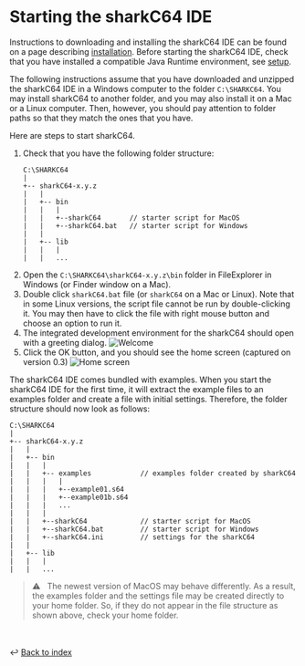 # Starting the sharkC64 IDE 

Instructions to downloading and installing the sharkC64 IDE can be found on a page 
describing [installation](../prerequisites/installing.md). Before starting the sharkC64 IDE, 
check that you have installed a compatible Java Runtime environment, see [setup](../prerequisites/setup.md).

The following instructions assume that you have downloaded and unzipped the sharkC64 IDE in a Windows
computer to the folder `C:\SHARKC64`. You may install sharkC64 to another folder, 
and you may also install it on a Mac or a Linux computer. 
Then, however, you should pay attention to folder paths so that they match the ones that you have.

Here are steps to start sharkC64.
1. Check that you have the following folder structure:
    ```
   C:\SHARKC64
   |
   +-- sharkC64-x.y.z
   |   |
   |   +-- bin
   |   |   |
   |   |   +--sharkC64       // starter script for MacOS
   |   |   +--sharkC64.bat   // starter script for Windows
   |   |
   |   +-- lib
   |   |   |
   |   |   ...
   ```
2. Open the `C:\SHARKC64\sharkC64-x.y.z\bin` folder in FileExplorer in Windows
   (or Finder window on a Mac).
3. Double click `sharkC64.bat` file (or `sharkC64` on a Mac or Linux).
   Note that in some Linux versions, the script file cannot be run by double-clicking it.
   You may then have to click the file with right mouse button and choose an option to run it.
4. The integrated development environment for the sharkC64 should open with a greeting dialog.
   ![Welcome](../images/welcome.png)
5. Click the OK button, and you should see the home screen (captured on version 0.3)
   ![Home screen](../images/home-screen.png)

The sharkC64 IDE comes bundled with examples. When you start the sharkC64 IDE for the first time, it will
extract the example files to an examples folder and create a file with initial settings. 
Therefore, the folder structure should now look as follows:
```
C:\SHARKC64
|
+-- sharkC64-x.y.z
|   |
|   +-- bin
|   |   |
|   |   +-- examples            // examples folder created by sharkC64
|   |   |   |
|   |   |   +--example01.s64
|   |   |   +--example01b.s64
|   |   |   ...
|   |   |
|   |   +--sharkC64             // starter script for MacOS
|   |   +--sharkC64.bat         // starter script for Windows
|   |   +--sharkC64.ini         // settings for the sharkC64
|   |
|   +-- lib
|   |   |
|   |   ...
   ```

> :warning: &nbsp; The newest version of MacOS may behave differently.
> As a result, the examples folder and the settings file may be created
> directly to your home folder. So, if they do not appear in the
> file structure as shown above, check your home folder.

<br /><br />
:leftwards_arrow_with_hook: [Back to index](../index.md)

